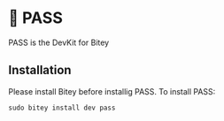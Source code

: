 # 🎉 PASS
PASS is the DevKit for Bitey

## Installation
Please install Bitey before installig PASS.
To install PASS:
```
sudo bitey install dev pass
```
